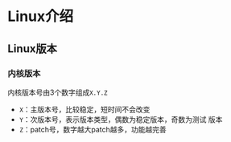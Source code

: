#	Linux介绍

##	Linux版本

###	内核版本

内核版本号由3个数字组成`X.Y.Z`

-	`X`：主版本号，比较稳定，短时间不会改变
-	`Y`：次版本号，表示版本类型，偶数为稳定版本，奇数为测试
	版本
-	`Z`：patch号，数字越大patch越多，功能越完善
